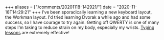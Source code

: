 +++
aliases = ["/comments/20201118-142921/"]
date = "2020-11-18T14:29:21"
+++
I've been sporadically learning a new keyboard layout, the Workman layout. I'd tried learning Dvorak a while ago and had some success, so I have courage to try again. Getting off QWERTY is one of many steps I'm taking to reduce strain on my body, especially my wrists. [Typing lessons](https://www.keybr.com/) are extremely effective!

